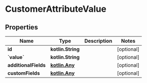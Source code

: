 
# CustomerAttributeValue

## Properties
| Name | Type | Description | Notes |
| ------------ | ------------- | ------------- | ------------- |
| **id** | **kotlin.String** |  |  [optional] |
| **&#x60;value&#x60;** | **kotlin.String** |  |  [optional] |
| **additionalFields** | [**kotlin.Any**](.md) |  |  [optional] |
| **customFields** | [**kotlin.Any**](.md) |  |  [optional] |



